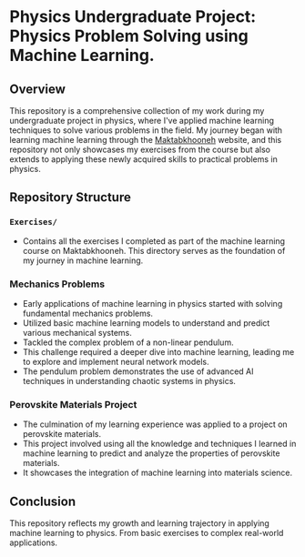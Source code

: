 # Physics Undergraduate Project: Physics Problem Solving using Machine Learning.

## Overview
This repository is a comprehensive collection of my work during my undergraduate project in physics, where I've applied machine learning techniques to solve various problems in the field. My journey began with learning machine learning through the [Maktabkhooneh](https://maktabkhooneh.org) website, and this repository not only showcases my exercises from the course but also extends to applying these newly acquired skills to practical problems in physics.

## Repository Structure

### `Exercises/`
- Contains all the exercises I completed as part of the machine learning course on Maktabkhooneh. This directory serves as the foundation of my journey in machine learning.

### Mechanics Problems
- Early applications of machine learning in physics started with solving fundamental mechanics problems.
- Utilized basic machine learning models to understand and predict various mechanical systems.
- Tackled the complex problem of a non-linear pendulum.
- This challenge required a deeper dive into machine learning, leading me to explore and implement neural network models.
- The pendulum problem demonstrates the use of advanced AI techniques in understanding chaotic systems in physics.

### Perovskite Materials Project
- The culmination of my learning experience was applied to a project on perovskite materials.
- This project involved using all the knowledge and techniques I learned in machine learning to predict and analyze the properties of perovskite materials.
- It showcases the integration of machine learning into materials science.

## Conclusion
This repository reflects my growth and learning trajectory in applying machine learning to physics. From basic exercises to complex real-world applications.
